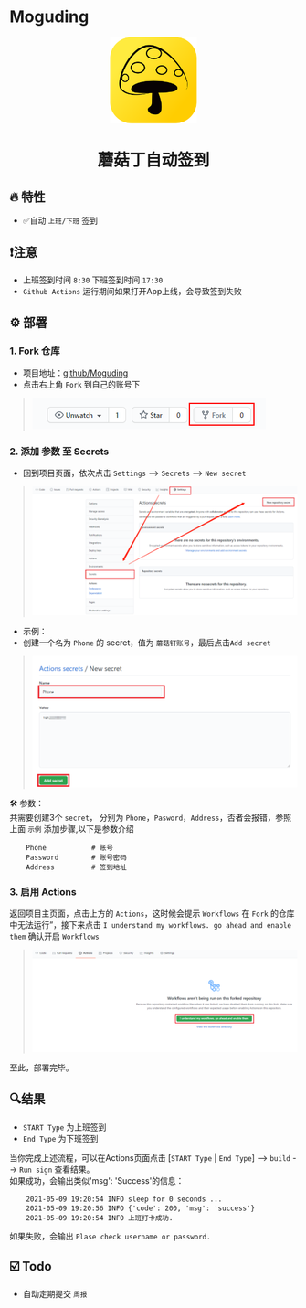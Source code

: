 # Moguding

<p align="center">
    <img src="images/Logo.png" alt="Logo" heghit=30% width=30%>
</p>

<p align="center">
    <h1 align="center">蘑菇丁自动签到</h1>
</p>

## 🔥 特性
- ✅自动 `上班/下班` 签到

## ❗注意
* 上班签到时间 `8:30` 下班签到时间 `17:30`
* `Github Actions` 运行期间如果打开App上线，会导致签到失败


## ⚙ 部署
### 1. Fork 仓库

* 项目地址：[github/Moguding](https://github.com/Chiai/Moguding)
* 点击右上角 `Fork` 到自己的账号下
> ![Fork][Fork-screenshot]


### 2. 添加 参数 至 Secrets

* 回到项目页面，依次点击 `Settings` --> `Secrets` --> `New secret`
> ![Setting.png][Settings-screenshot]
* 示例：
* 创建一个名为 `Phone` 的 secret，值为 `蘑菇钉账号`，最后点击`Add secret`
> ![Secret][Secret-screenshot]


🛠 参数： \
共需要创建3个 `secret`， 分别为 `Phone`，`Pasword`，`Address`，否者会报错，参照上面 `示例` 添加步骤,以下是参数介绍

```
    Phone           # 账号
    Password        # 账号密码
    Address         # 签到地址
```


### 3. 启用 Actions

返回项目主页面，点击上方的 `Actions`，这时候会提示 `Workflows` 在 `Fork` 的仓库中无法运行”，接下来点击 `I understand my workflows. go ahead and enable them` 确认开启 `Workflows`
> ![Actions][Actions-screenshot]

至此，部署完毕。


## 🔍结果
* `START Type` 为上班签到
* `End Type` 为下班签到

当你完成上述流程，可以在Actions页面点击 [`START Type` | `End Type`] --> `build` --> `Run sign` 查看结果。\
如果成功，会输出类似'msg': 'Success'的信息：
```
    2021-05-09 19:20:54 INFO sleep for 0 seconds ...        
    2021-05-09 19:20:56 INFO {'code': 200, 'msg': 'success'}
    2021-05-09 19:20:54 INFO 上班打卡成功.
```

如果失败，会输出 `Plase check username or password.`




## ☑️ Todo
- 自动定期提交 `周报` 


[Fork-screenshot]: images/Fork.png
[Settings-screenshot]: images/Settings.png
[Secret-screenshot]: images/Secret.png
[Actions-screenshot]: images/Actions.png